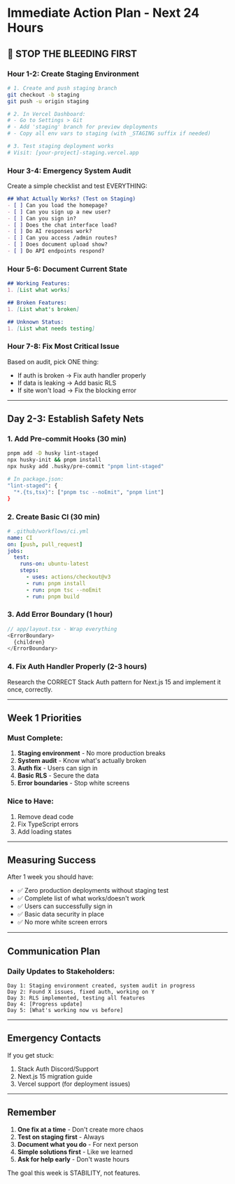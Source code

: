 # Immediate Action Plan - Next 24 Hours

## 🚨 STOP THE BLEEDING FIRST

### Hour 1-2: Create Staging Environment
```bash
# 1. Create and push staging branch
git checkout -b staging
git push -u origin staging

# 2. In Vercel Dashboard:
# - Go to Settings > Git
# - Add 'staging' branch for preview deployments
# - Copy all env vars to staging (with _STAGING suffix if needed)

# 3. Test staging deployment works
# Visit: [your-project]-staging.vercel.app
```

### Hour 3-4: Emergency System Audit
Create a simple checklist and test EVERYTHING:

```markdown
## What Actually Works? (Test on Staging)
- [ ] Can you load the homepage?
- [ ] Can you sign up a new user?
- [ ] Can you sign in?
- [ ] Does the chat interface load?
- [ ] Do AI responses work?
- [ ] Can you access /admin routes?
- [ ] Does document upload show?
- [ ] Do API endpoints respond?
```

### Hour 5-6: Document Current State
```markdown
## Working Features:
1. [List what works]

## Broken Features:
1. [List what's broken]

## Unknown Status:
1. [List what needs testing]
```

### Hour 7-8: Fix Most Critical Issue
Based on audit, pick ONE thing:
- If auth is broken → Fix auth handler properly
- If data is leaking → Add basic RLS
- If site won't load → Fix the blocking error

---

## Day 2-3: Establish Safety Nets

### 1. Add Pre-commit Hooks (30 min)
```bash
pnpm add -D husky lint-staged
npx husky-init && pnpm install
npx husky add .husky/pre-commit "pnpm lint-staged"

# In package.json:
"lint-staged": {
  "*.{ts,tsx}": ["pnpm tsc --noEmit", "pnpm lint"]
}
```

### 2. Create Basic CI (30 min)
```yaml
# .github/workflows/ci.yml
name: CI
on: [push, pull_request]
jobs:
  test:
    runs-on: ubuntu-latest
    steps:
      - uses: actions/checkout@v3
      - run: pnpm install
      - run: pnpm tsc --noEmit
      - run: pnpm build
```

### 3. Add Error Boundary (1 hour)
```typescript
// app/layout.tsx - Wrap everything
<ErrorBoundary>
  {children}
</ErrorBoundary>
```

### 4. Fix Auth Handler Properly (2-3 hours)
Research the CORRECT Stack Auth pattern for Next.js 15 and implement it once, correctly.

---

## Week 1 Priorities

### Must Complete:
1. **Staging environment** - No more production breaks
2. **System audit** - Know what's actually broken
3. **Auth fix** - Users can sign in
4. **Basic RLS** - Secure the data
5. **Error boundaries** - Stop white screens

### Nice to Have:
1. Remove dead code
2. Fix TypeScript errors
3. Add loading states

---

## Measuring Success

After 1 week you should have:
- ✅ Zero production deployments without staging test
- ✅ Complete list of what works/doesn't work
- ✅ Users can successfully sign in
- ✅ Basic data security in place
- ✅ No more white screen errors

---

## Communication Plan

### Daily Updates to Stakeholders:
```
Day 1: Staging environment created, system audit in progress
Day 2: Found X issues, fixed auth, working on Y
Day 3: RLS implemented, testing all features
Day 4: [Progress update]
Day 5: [What's working now vs before]
```

---

## Emergency Contacts

If you get stuck:
1. Stack Auth Discord/Support
2. Next.js 15 migration guide
3. Vercel support (for deployment issues)

---

## Remember

1. **One fix at a time** - Don't create more chaos
2. **Test on staging first** - Always
3. **Document what you do** - For next person
4. **Simple solutions first** - Like we learned
5. **Ask for help early** - Don't waste hours

The goal this week is STABILITY, not features.